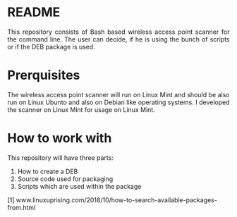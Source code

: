 # README

<p align="justify">This repository consists of Bash based wireless access point scanner for the command line. The user can decide, if he is using the bunch of scripts or if the DEB package is used.</p>

# Prerquisites

<p align="justify">The wireless access point scanner will run on Linux Mint and should be also run on Linux Ubunto and also on Debian like operating systems. I developed 
 the scanner on Linux Mint for usage on Linux Mint.</p>

# How to work with

This repository will have three parts:

1. How to create a DEB
2. Source code used for packaging
3. Scripts which are used within the package

[1]    www&#8203;.linuxuprising.com/2018/10/how-to-search-available-packages-from.html
